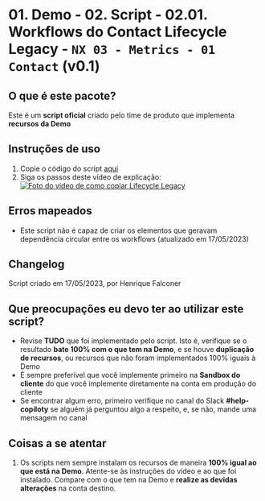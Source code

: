 # 01. Demo - 02. Script - 02.01. Workflows do Contact Lifecycle Legacy - `NX 03 - Metrics - 01 Contact` (v0.1)

## O que é este pacote?

Este é um **script oficial** criado pelo time de produto que implementa **recursos da Demo**

## Instruções de uso

1. Copie o código do script [aqui](https://raw.githubusercontent.com/nexforce/script-automation/main/hubspot/scripts/automateContactLifecycleLegacyWorkflows.js)
2. Siga os passos deste vídeo de explicação: [![Foto do vídeo de como copiar Lifecycle Legacy](https://github.com/nexforce/script-automation/blob/main/hubspot/images/Foto%20de%20capa%20do%20v%C3%ADdeo%20de%20Lifecycle%20Legacy.png?raw=true)](https://drive.google.com/file/d/1x1IWrFEP_VRr5Ghsb5usHW5vHbozgVl2/view?usp=sharing "Como copiar Lifecycle Legacy")

## Erros mapeados

- Este script não é capaz de criar os elementos que geravam dependência circular entre os workflows (atualizado em 17/05/2023)

## Changelog

Script criado em 17/05/2023, por Henrique Falconer

## Que preocupações eu devo ter ao utilizar este script?

- Revise **TUDO** que foi implementado pelo script. Isto é, verifique se o resultado **bate 100% com o que tem na Demo**, e se houve **duplicação de recursos**, ou recursos que não foram implementados 100% iguais à Demo
- É sempre preferível que você implemente primeiro na **Sandbox do cliente** do que você implemente diretamente na conta em produção do cliente
- Se encontrar algum erro, primeiro verifique no canal do Slack **#help-copiloty** se alguém já perguntou algo a respeito, e, se não, mande uma mensagem no canal

## Coisas a se atentar

1. Os scripts nem sempre instalam os recursos de maneira **100% igual ao que está na Demo**. Atente-se às instruções do vídeo e ao que foi instalado. Compare com o que tem na Demo e **realize as devidas alterações** na conta destino.
